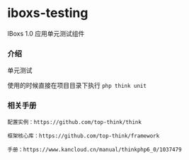 # iboxs-testing
IBoxs 1.0 应用单元测试组件
### 介绍

单元测试

使用的时候直接在项目目录下执行 `php think unit`

### 相关手册

`配置实例：https://github.com/top-think/think`

`框架核心库：https://github.com/top-think/framework`

`手册：https://www.kancloud.cn/manual/thinkphp6_0/1037479`
